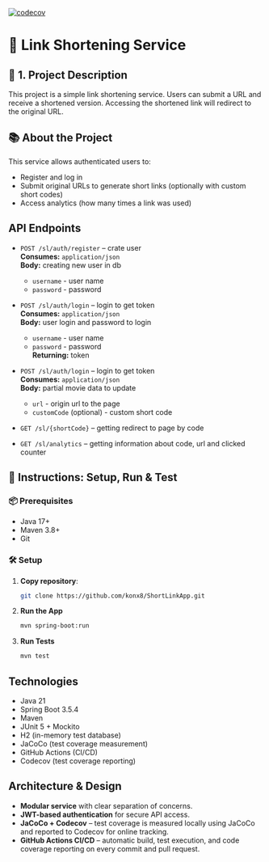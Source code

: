 [![codecov](https://codecov.io/gh/konx8/ShortLinkApp/branch/main/graph/badge.svg)](https://codecov.io/gh/NAZWA_UZYTKOWNIKA/NAZWA_REPO)


# 📎 Link Shortening Service

## 🧾 1. Project Description
This project is a simple link shortening service. Users can submit a URL and receive a shortened version. Accessing the shortened link will redirect to the original URL.

## 📚 About the Project

This service allows authenticated users to:
- Register and log in
- Submit original URLs to generate short links (optionally with custom short codes)
- Access analytics (how many times a link was used)


## API Endpoints

- `POST /sl/auth/register` – crate user  
  **Consumes:** `application/json`  
  **Body:** creating new user in db
    - `username` - user name 
    - `password` - password


- `POST /sl/auth/login` – login to get token     
  **Consumes:** `application/json`  
  **Body:** user login and password to login 
    - `username` - user name
    - `password` - password   
**Returning:** token


- `POST /sl/auth/login` – login to get token  
  **Consumes:** `application/json`  
  **Body:** partial movie data to update
    - `url` - origin url to the page
    - `customCode` (optional) - custom short code 

- `GET /sl/{shortCode}` – getting redirect to page by code  


- `GET /sl/analytics` – getting information about code, url and clicked counter 


## 🚀 Instructions: Setup, Run & Test

### 📦 Prerequisites

- Java 17+
- Maven 3.8+
- Git

### 🛠️ Setup

1. **Copy repository**:
   ```bash
   git clone https://github.com/konx8/ShortLinkApp.git
2. **Run the App**
    ```bash
   mvn spring-boot:run
   ```
3. **Run Tests**
    ```bash
   mvn test
   ```   


## Technologies
- Java 21
- Spring Boot 3.5.4
- Maven
- JUnit 5 + Mockito
- H2 (in-memory test database)
- JaCoCo (test coverage measurement)
- GitHub Actions (CI/CD)
- Codecov (test coverage reporting)

## Architecture & Design
- **Modular service** with clear separation of concerns.
- **JWT-based authentication** for secure API access.
- **JaCoCo + Codecov** – test coverage is measured locally using JaCoCo and reported to Codecov for online tracking.
- **GitHub Actions CI/CD** – automatic build, test execution, and code coverage reporting on every commit and pull request.

